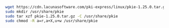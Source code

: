 ﻿```sh
wget https://cdn.lacunasoftware.com/pki-express/linux/pkie-1.25.0.tar.gz
sudo mkdir /usr/share/pkie
sudo tar xzf pkie-1.25.0.tar.gz -C /usr/share/pkie
sudo chmod -R a=r,a+X,u+w /usr/share/pkie
```
